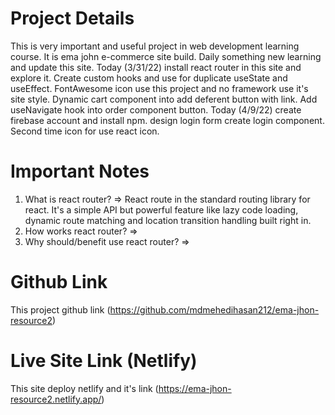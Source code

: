 # Project Details

This is very important and useful project in web development learning course. It is ema john e-commerce site build. Daily something new learning and update this site. Today (3/31/22) install react router in this site and explore it. Create custom hooks and use for duplicate useState and useEffect. FontAwesome icon use this project and no framework use it's site style. Dynamic cart component into add deferent button with link. Add useNavigate hook into order component button. Today (4/9/22) create firebase account and install npm. design login form create login component. Second time icon for use react icon.

# Important Notes
1. What is react router?
=> React route in the standard routing library for react.
   It's a simple API but powerful feature like lazy code loading,
   dynamic route matching and location transition handling built right in.
2. How works react router?
=> 
3. Why should/benefit use react router?
=> 

# Github Link

This project github link (https://github.com/mdmehedihasan212/ema-jhon-resource2)

# Live Site Link (Netlify)

This site deploy netlify and it's link (https://ema-jhon-resource2.netlify.app/)
